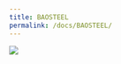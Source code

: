 ```yaml
---
title: BAOSTEEL
permalink: /docs/BAOSTEEL/
---
```


<img src="https://www.nomanland.tech/assets/img/BAOSTEEL.jpg">